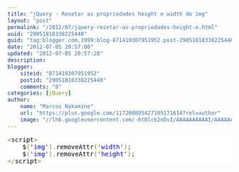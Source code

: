 ```yaml
---
title: "jQuery - Resetar as propriedades height e width do img"
layout: "post"
permalink: "/2012/07/jquery-resetar-as-propriedades-height-e.html"
uuid: "29051818338225448"
guid: "tag:blogger.com,1999:blog-871419307951952.post-29051818338225448"
date: "2012-07-05 20:57:00"
updated: "2012-07-05 20:57:28"
description: 
blogger:
    siteid: "871419307951952"
    postid: "29051818338225448"
    comments: "0"
categories: [jQuery]
author: 
    name: "Marcos Nakamine"
    url: "https://plus.google.com/117200895427105171614?rel=author"
    image: "//lh6.googleusercontent.com/-6t0lck2nDvI/AAAAAAAAAAI/AAAAAAAAOBw/_9ON3AiIr48/s32-c/photo.jpg"
---
```


<div class="css-full-post-content js-full-post-content">
<pre style='color:#000000;background:#ffffff;'><span style='color:#808030; '>&lt;</span>script<span style='color:#808030; '>></span><br />    $<span style='color:#808030; '>(</span><span style='color:#0000e6; '>'img'</span><span style='color:#808030; '>)</span><span style='color:#808030; '>.</span>removeAttr<span style='color:#808030; '>(</span><span style='color:#0000e6; '>'width'</span><span style='color:#808030; '>)</span><span style='color:#800080; '>;</span><br />    $<span style='color:#808030; '>(</span><span style='color:#0000e6; '>'img'</span><span style='color:#808030; '>)</span><span style='color:#808030; '>.</span>removeAttr<span style='color:#808030; '>(</span><span style='color:#0000e6; '>'height'</span><span style='color:#808030; '>)</span><span style='color:#800080; '>;</span><br /><span style='color:#808030; '>&lt;</span><span style='color:#808030; '>/</span>script<span style='color:#808030; '>></span><br /></pre>
</div>